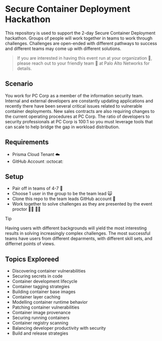 #  Secure Container Deployment Hackathon

This repository is used to support the 2-day Secure Container Deployment hackathon. Groups of people will work together in teams to work through challenges. Challenges are open-ended with different pathways to success and different teams may come up with different solutions.

> If you are interested in having this event run at your organization :office:, please reach out to your friendly team :star_struck: at Palo Alto Networks for details.

## Scenario
You work for PC Corp as a member of the information security team. Internal and external developers are constantly updating applications and recently there have been several critical issues related to vulnerable container deployments. New sales contracts are also requiring changes to the current operating procedures at PC Corp. The ratio of developers to security professionals at PC Corp is 100:1 so you must leverage tools that can scale to help bridge the gap in workload distribution.

## Requirements
* Prisma Cloud Tenant :cloud: 
* GitHub Account :octocat: 

## Setup
* Pair off in teams of 4-7 :busts_in_silhouette:
* Choose 1 user in the group to be the team lead :scream_cat:
* Clone this repo to the team leads GitHub account :file_folder:
* Work together to solve challenges as they are presented by the event proctor :man_teacher: :woman_teacher:

> [!TIP]
> Having users with different backgrounds will yield the most interesting results in solving increasingly complex challenges.
> The most successful teams have users from different deparments, with different skill sets, and differnet points of views.

## Topics Exploreed
* Discovering container vulnerabilities
* Securing secrets in code
* Container development lifecycle
* Container tagging strategies
* Building container base images
* Container layer caching
* Modelling container runtime behavior
* Patching container vulnerabilities
* Container image provenance 
* Securing running containers
* Container registry scanning
* Balancing developer productivity with security
* Build and release strategies